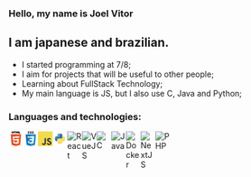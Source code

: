 ### Hello, my name is Joel Vitor 

## I am japanese and brazilian.
- I started programming at 7/8;
- I aim for projects that will be useful to other people;
- Learning about FullStack Technology;
- My main language is JS, but I also use C, Java and Python;

### Languages and technologies:

<div>
<img align="left" alt="HTML5" width="26px" src="https://raw.githubusercontent.com/github/explore/80688e429a7d4ef2fca1e82350fe8e3517d3494d/topics/html/html.png">
<img align="left" alt="CSS" width="26px" src="https://raw.githubusercontent.com/github/explore/80688e429a7d4ef2fca1e82350fe8e3517d3494d/topics/css/css.png" />
<img align="left" alt="JavaScript" width="26px" src="https://raw.githubusercontent.com/github/explore/80688e429a7d4ef2fca1e82350fe8e3517d3494d/topics/javascript/javascript.png" />
<img align="left" alt="Python" width="26px" src="https://raw.githubusercontent.com/github/explore/80688e429a7d4ef2fca1e82350fe8e3517d3494d/topics/python/python.png" />
<img align="left" alt="React" width="26px" src="https://bognarjunior.files.wordpress.com/2018/03/if_react-js_logo_1174949.png" />
<img align="left" alt="VueJS" width="26px" src="https://cdn.iconscout.com/icon/free/png-256/vue-282497.png">
<img align="left" alt="C" width="26px" src="https://cdn.iconscout.com/icon/free/png-256/c-programming-569564.png">
<img align="left" alt="Java" width="26px" src="https://logospng.org/download/java/logo-java-256.png">
<img align="left" alt="Docker" width="26px" src="https://d1q6f0aelx0por.cloudfront.net/product-logos/644d2f15-c5db-4731-a353-ace6235841fa-registry.png">
<img align="left" alt="NextJS" width="26px" src="https://styles.redditmedia.com/t5_3h7yi/styles/communityIcon_9ds9kugm99g51.png?width=256&s=3ee4c30d4736dc4024319d53c20c6dacb5d11bb0">
<img align="left" alt="PHP" width="26px" src="https://www.svgrepo.com/show/303208/php-1-logo.svg">
</div>